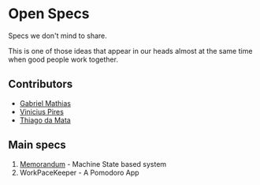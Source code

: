 # Open Specs

Specs we don't mind to share.

This is one of those ideas that appear in our heads almost at the same time when good people work together.

## Contributors

* [Gabriel Mathias](https://github.com/gabrielmathias)
* [Vinicius Pires](https://github.com/viniciuspires)
* [Thiago da Mata](https://github.com/thiagomata)

## Main specs

1. [Memorandum](memorandum.md) - Machine State based system
2. WorkPaceKeeper - A Pomodoro App